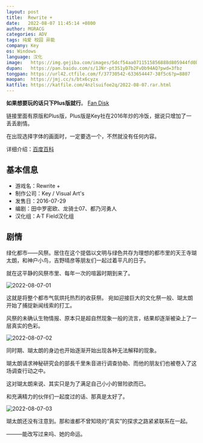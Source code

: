 ```yaml
---
layout: post
title:  Rewrite +
date:   2022-08-07 11:45:14 +0800
author: MGRACG
categories: ADV
tags: 纯爱 校园 异能
company: Key
os: Windows
language: 汉化
image:   https://img.gejiba.com/images/5dcf54aa0711515856888d805944fd0b.jpg
dupan:   https://pan.baidu.com/s/1JNr-pt3S1yD7b2FvDb94AQ?pwd=3fbz
tongpan: https://url42.ctfile.com/f/37730542-633654447-38f5c6?p=8807
maopan:  https://jmj.cc/s/btx6cyzx
katfile: https://katfile.com/4nzlsuifoe2q/2022-08-07.rar.html
---
```


**如果想要玩的话只下Plus版就行**。 [Fan Disk](Rewrite-Harvest-festa.html)

链接里面有原版和Plus版，Plus版是Key社在2016年炒的冷饭，据说只增加了一丢丢剧情。

在出现选择字体的画面时，一定要选一个，不然就没有任何内容。

详细介绍：[百度百科](https://baike.baidu.com/item/Rewrite/5654)

## 基本信息

- 游戏名：Rewrite +
- 制作公司：Key / Visual Art's
- 发售日：2016-07-29
- 编剧：田中罗密欧、龙骑士07、都乃河勇人
- 汉化组：A·T Field汉化组

## 剧情

绿化都市——风祭。居住在这个提倡以文明与绿色共存为理想的都市里的天王寺瑚太朗，和神户小鸟，吉野晴彦等朋友们一起过着平凡的日子。

就在这平静的风祭市里、每年一次的喧嚣时期到来了。

![2022-08-07-01](https://img.gejiba.com/images/970ef054b8b223e9d29bf95ef856ef01.jpg)

这就是将整个都市气氛烘托热烈的收获祭。 宛如迎接巨大的文化祭一般、瑚太朗开始了捕捉新闻线索的打工。

风祭的未确认生物情报、原本只是超自然现象一般的流言，结果却逐渐被染上了一层真实的色彩。

![2022-08-07-02](https://img.gejiba.com/images/836e48d731eff8d3ef788f67682a1d71.jpg)

同时期、瑚太朗的身边也开始逐渐开始出现各种无法解释的现象。

瑚太朗请求神秘研究会的部長千里朱音进行调查协助、而他的朋友们也被卷入了这场调查行动之中。

这对瑚太朗来说、其实只是为了满足自己小小的冒险欲而已。

和充满精力的伙伴们一起度过的话、那真是太好了。

![2022-08-07-03](https://img.gejiba.com/images/e854d1c305a95f2aa85ec3c8cdb8c1b9.jpg)

瑚太朗还没有注意到。那和谁都不曾知晓的“真实”的探求之路紧紧联系在一起。

———能改写过来吗、她的命运。